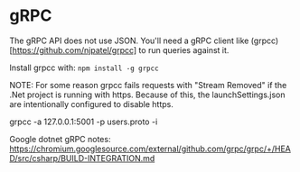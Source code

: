 # gRPC

The gRPC API does not use JSON. You'll need a gRPC client like (grpcc)[https://github.com/njpatel/grpcc] to run queries against it.

Install grpcc with: `npm install -g grpcc`

NOTE: For some reason grpcc fails requests with "Stream Removed" if the .Net project is running with https. Because of this, the launchSettings.json are intentionally configured to disable https.

grpcc -a 127.0.0.1:5001 -p users.proto -i

Google dotnet gRPC notes: https://chromium.googlesource.com/external/github.com/grpc/grpc/+/HEAD/src/csharp/BUILD-INTEGRATION.md